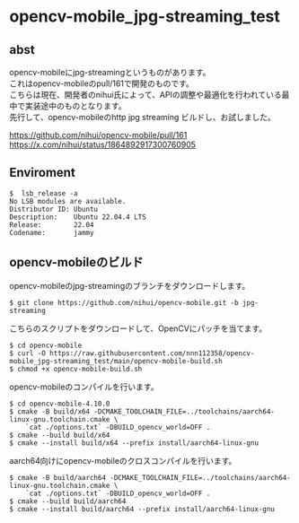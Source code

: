 # opencv-mobile_jpg-streaming_test

## abst
opencv-mobileにjpg-streamingというものがあります。<br>
これはopencv-mobileのpull/161で開発のものです。<br>
こちらは現在、開発者のnihui氏によって、APIの調整や最適化を行われている最中で実装途中のものとなります。<br>
先行して、opencv-mobileのhttp jpg streaming ビルドし、お試しました。<br>


https://github.com/nihui/opencv-mobile/pull/161<br>
https://x.com/nihui/status/1864892917300760905<br>

## Enviroment

```
$  lsb_release -a
No LSB modules are available.
Distributor ID: Ubuntu
Description:    Ubuntu 22.04.4 LTS
Release:        22.04
Codename:       jammy
```

## opencv-mobileのビルド
opencv-mobileのjpg-streamingのブランチをダウンロードします。

```
$ git clone https://github.com/nihui/opencv-mobile.git -b jpg-streaming
```

こちらのスクリプトをダウンロードして、OpenCVにパッチを当てます。

```
$ cd opencv-mobile
$ curl -O https://raw.githubusercontent.com/nnn112358/opencv-mobile_jpg-streaming_test/main/opencv-mobile-build.sh
$ chmod +x opencv-mobile-build.sh
```

opencv-mobileのコンパイルを行います。

```
$ cd opencv-mobile-4.10.0
$ cmake -B build/x64 -DCMAKE_TOOLCHAIN_FILE=../toolchains/aarch64-linux-gnu.toolchain.cmake \
    `cat ./options.txt` -DBUILD_opencv_world=OFF .
$ cmake --build build/x64
$ cmake --install build/x64 --prefix install/aarch64-linux-gnu
```

aarch64向けにopencv-mobileのクロスコンパイルを行います。

```
$ cmake -B build/aarch64 -DCMAKE_TOOLCHAIN_FILE=../toolchains/aarch64-linux-gnu.toolchain.cmake \
    `cat ./options.txt` -DBUILD_opencv_world=OFF .
$ cmake --build build/aarch64
$ cmake --install build/aarch64 --prefix install/aarch64-linux-gnu
```












